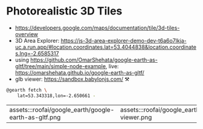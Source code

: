 # Photorealistic 3D Tiles

- https://developers.google.com/maps/documentation/tile/3d-tiles-overview
- 3D Area Explorer: https://js-3d-area-explorer-demo-dev-t6a6o7lkja-uc.a.run.app/#location.coordinates.lat=53.4044838&location.coordinates.lng=-2.6585317
- using https://github.com/OmarShehata/google-earth-as-gltf/tree/main/simple-node-example, live: https://omarshehata.github.io/google-earth-as-gltf/
- glb viewer: https://sandbox.babylonjs.com/ ⚒️

```bash
@gearth fetch \
	lat=53.343318,lon=-2.650661 -
```

| | |
|-|-|
| assets:::roofai/google_earth/google-earth-as-gltf.png | assets:::roofai/google_earth/glb-viewer.png |